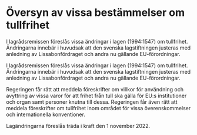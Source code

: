 # Översyn av vissa bestämmelser om tullfrihet

I lagrådsremissen föreslås vissa ändringar i lagen (1994:1547) om tullfrihet. Ändringarna innebär i huvudsak att den svenska lagstiftningen justeras med anledning av Lissabonfördraget och andra nu gällande EU-förordningar.

I lagrådsremissen föreslås vissa ändringar i lagen (1994:1547) om tullfrihet. Ändringarna innebär i huvudsak att den svenska lagstiftningen justeras med anledning av Lissabonfördraget och andra nu gällande EU-förordningar.

Regeringen får rätt att meddela föreskrifter om villkor för användning och avyttring av vissa varor för att frihet från tull ska gälla för EU:s institutioner och organ samt personer knutna till dessa. Regeringen får även rätt att meddela föreskrifter om tullfrihet inom området för vissa överenskommelser och internationella konventioner.

Lagändringarna föreslås träda i kraft den 1 november 2022.
